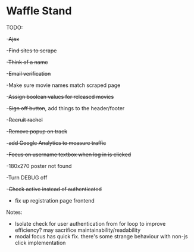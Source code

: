 Waffle Stand
==============
TODO:

-~~Ajax~~

-~~Find sites to scrape~~

-~~Think of a name~~

-~~Email verification~~

-Make sure movie names match scraped page

-~~Assign boolean values for released movies~~

-~~Sign off button~~, add things to the header/footer

-~~Recruit rachel~~

-~~Remove popup on track~~

-~~add Google Analytics to measure traffic~~

-~~Focus on username textbox when log in is clicked~~

-180x270 poster not found

-Turn DEBUG off

-~~Check active instead of authenticated~~

- fix up registration page frontend

Notes:

- Isolate check for user authentication from for loop to improve efficiency? may sacrifice maintainability/readability
- modal focus has quick fix. there's some strange behaviour with non-js click implementation
